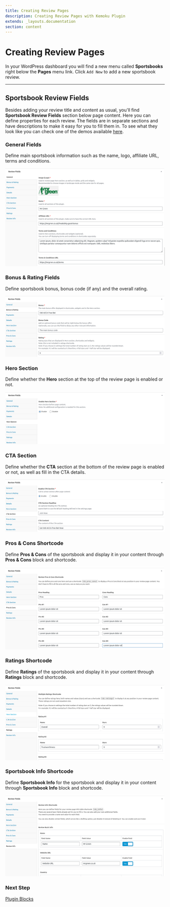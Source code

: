 ```yaml
---
title: Creating Review Pages
description: Creating Review Pages with Kemoku Plugin
extends: _layouts.documentation
section: content
---
```


# Creating Review Pages

In your WordPress dashboard you will find a new menu called **Sportsbooks** right below the **Pages** menu link. Click `Add New` to add a new sportsbook review.

---

## Sportsbook Review Fields

Besides adding your review title and content as usual, you'll find **Sportsbook Review Fields** section below page content. Here you can define properties for each review. The fields are in separate sections and have descriptions to make it easy for you to fill them in. To see what they look like you can check one of the demos available [here](https://dinomatic.com/demos/kemoku).

### General Fields

Define main sportsbook information such as the name, logo, affiliate URL, terms and conditions.

![Sportsbook Review Fields](/assets/images/kemoku/kemoku-review-general.png)

### Bonus & Rating Fields

Define sportsbook bonus, bonus code (if any) and the overall rating.

![Sportsbook Review Fields](/assets/images/kemoku/kemoku-review-bonus.png)

### Hero Section

Define whether the **Hero** section at the top of the review page is enabled or not.

![Sportsbook Review Fields](/assets/images/kemoku/kemoku-review-hero.png)

### CTA Section

Define whether the **CTA** section at the bottom of the review page is enabled or not, as well as fill in the CTA details.

![Sportsbook Review Fields](/assets/images/kemoku/kemoku-review-cta.png)

### Pros & Cons Shortcode

Define **Pros & Cons** of the sportsbook and display it in your content through **Pros & Cons** block and shortcode.

![Sportsbook Review Fields](/assets/images/kemoku/kemoku-review-pros-cons.png)

### Ratings Shortcode

Define **Ratings** of the sportsbook and display it in your content through **Ratings** block and shortcode.

![Sportsbook Review Fields](/assets/images/kemoku/kemoku-review-ratings.png)

### Sportsbook Info Shortcode

Define **Sportsbook Info** for the sportsbook and display it in your content through **Sportsbook Info** block and shortcode.

![Sportsbook Review Fields](/assets/images/kemoku/kemoku-review-info.png)

### Next Step

[Plugin Blocks](/docs/kemoku/blocks)
